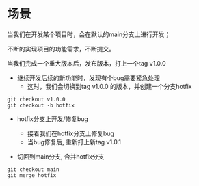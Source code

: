 # 场景

当我们在开发某个项目时，会在默认的main分支上进行开发；

不断的实现项目的功能需求，不断提交。

当我们完成一个重大版本后，发布版本，打上一个tag v1.0.0



- 继续开发后续的新功能时，发现有个bug需要紧急处理
  - 这时，我们会切换到tag v1.0.0 的版本，并创建一个分支hotfix

```
git checkout v1.0.0
git checkout -b hotfix
```

- hotfix分支上开发/修复bug
  - 接着我们在hotfix分支上修复bug
  - 当bug修复后, 重新打上新tag v1.0.1

- 切回到main分支, 合并hotfix分支

```
git checkout main
git merge hotfix
```

